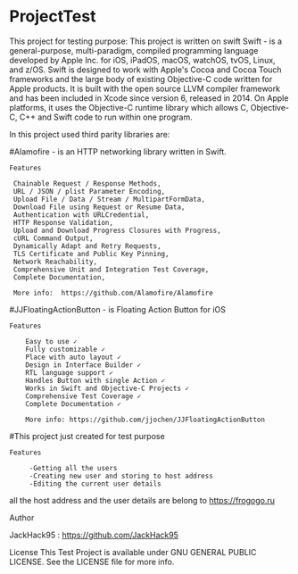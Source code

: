 # ProjectTest
This project for testing purpose:
This project is written on swift 
Swift - is a general-purpose, multi-paradigm, compiled programming language developed by Apple Inc. for iOS, iPadOS, macOS, watchOS, tvOS, Linux, and z/OS. Swift is designed to work with Apple's Cocoa and Cocoa Touch frameworks and the large body of existing Objective-C code written for Apple products. It is built with the open source LLVM compiler framework and has been included in Xcode since version 6, released in 2014. On Apple platforms, it uses the Objective-C runtime library which allows C, Objective-C, C++ and Swift code to run within one program.

In this project used third parity libraries are:

  #Alamofire - is an HTTP networking library written in Swift.
  
    Features
    
     Chainable Request / Response Methods,
     URL / JSON / plist Parameter Encoding,
     Upload File / Data / Stream / MultipartFormData,
     Download File using Request or Resume Data,
     Authentication with URLCredential,
     HTTP Response Validation,
     Upload and Download Progress Closures with Progress,
     cURL Command Output,
     Dynamically Adapt and Retry Requests,
     TLS Certificate and Public Key Pinning,
     Network Reachability,
     Comprehensive Unit and Integration Test Coverage,
     Complete Documentation,
     
     More info:  https://github.com/Alamofire/Alamofire
 #JJFloatingActionButton - is Floating Action Button for iOS
 
    Features
    
        Easy to use ✓
        Fully customizable ✓
        Place with auto layout ✓
        Design in Interface Builder ✓
        RTL language support ✓
        Handles Button with single Action ✓
        Works in Swift and Objective-C Projects ✓
        Comprehensive Test Coverage ✓
        Complete Documentation ✓
        
        More info: https://github.com/jjochen/JJFloatingActionButton
 
 #This project just created for test purpose 
 
    Features
  
         -Getting all the users
         -Creating new user and storing to host address
         -Editing the current user details

 all the host address and the user details are belong to https://frogogo.ru 
 
 Author 
 
  JackHack95 : https://github.com/JackHack95
  

License
  This Test Project is available under GNU GENERAL PUBLIC LICENSE. See the LICENSE file for more info.
 
